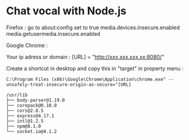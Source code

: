 # Chat vocal with Node.js

Firefox : go to about:config set to true
media.devices.insecure.enabled
media.getusermedia.insecure.enabled

Google Chrome :

Your ip adress or domain :
[URL] = "http://xxx.xxx.xxx.xx:8080/"

Create a shortcut in desktop and copy this in "target" in property menu :

```
C:\Program Files (x86)\Google\Chrome\Application\chrome.exe" --unsafely-treat-insecure-origin-as-secure="[URL]
```

```
/usr/lib
├── body-parser@1.19.0
├── corepack@0.10.0
├── cors@2.8.5
├── express@4.17.1
├── intl@1.2.5
├── npm@8.1.0
└── socket.io@4.1.2
```

